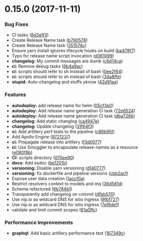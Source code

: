 <a name="0.15.0"></a>
# 0.15.0 (2017-11-11)


### Bug Fixes

* CI tasks ([8d3a1f3](https://gitlab.com/ornous/skills/api/commit/8d3a1f3))
* Create Release Name task ([b790578](https://gitlab.com/ornous/skills/api/commit/b790578))
* Create Release Name task ([351574c](https://gitlab.com/ornous/skills/api/commit/351574c))
* Ensure yarn install ignores lifecycle hooks on build ([ba478f7](https://gitlab.com/ornous/skills/api/commit/ba478f7))
* Typo for release name script invocation ([d061099](https://gitlab.com/ornous/skills/api/commit/d061099))
* **changelog:** My commit messages are dumb ([c6d14ca](https://gitlab.com/ornous/skills/api/commit/c6d14ca))
* **ci:** Remove debug tasks ([6b4a9ac](https://gitlab.com/ornous/skills/api/commit/6b4a9ac))
* **ci:** scripts should refer to sh instead of bash ([0ee2f64](https://gitlab.com/ornous/skills/api/commit/0ee2f64))
* **ci:** scripts should refer to sh instead of bash ([34a8ffe](https://gitlab.com/ornous/skills/api/commit/34a8ffe))
* **stupid:** Auto-changelog and stuffs yknow ([42d91ea](https://gitlab.com/ornous/skills/api/commit/42d91ea))


### Features

* **autodeploy:** add release name for helm ([05cf3e0](https://gitlab.com/ornous/skills/api/commit/05cf3e0))
* **autodeploy:** Add release name generation CI task ([72e6524](https://gitlab.com/ornous/skills/api/commit/72e6524))
* **autodeploy:** Add release name generation CI task ([dba726b](https://gitlab.com/ornous/skills/api/commit/dba726b))
* **changelog:** Add static changlog ([ca4947e](https://gitlab.com/ornous/skills/api/commit/ca4947e))
* **changelog:** Update changelog ([31f64f3](https://gitlab.com/ornous/skills/api/commit/31f64f3))
* **ci:** Add artillery perf tests to the pipeline ([c86b95f](https://gitlab.com/ornous/skills/api/commit/c86b95f))
* Add Apollo Engine ([9721237](https://gitlab.com/ornous/skills/api/commit/9721237))
* **ci:** Propagate release into artillery ([f3d0077](https://gitlab.com/ornous/skills/api/commit/f3d0077))
* **ci:** Use Smuggler to encapsulate release-names as a resource ([e080f8b](https://gitlab.com/ornous/skills/api/commit/e080f8b))
* **CI:** scripts directory ([070ee90](https://gitlab.com/ornous/skills/api/commit/070ee90))
* **docs:** Add esdoc ([be1201b](https://gitlab.com/ornous/skills/api/commit/be1201b))
* **versioning:** Disable yarn versioning ([d140777](https://gitlab.com/ornous/skills/api/commit/d140777))
* **versioning:** fix dockerfile and pipeline versions ([cbb2acf](https://gitlab.com/ornous/skills/api/commit/cbb2acf))
* Expose user data creation ([1accf0a](https://gitlab.com/ornous/skills/api/commit/1accf0a))
* Restrict resolvers context to models and mq ([36d581d](https://gitlab.com/ornous/skills/api/commit/36d581d))
* Schema refactored ([6b784b1](https://gitlab.com/ornous/skills/api/commit/6b784b1))
* Transparently add changelog on commit ([dfbb570](https://gitlab.com/ornous/skills/api/commit/dfbb570))
* Use nip.io as wildcard DNS for istio ingress ([9fb1727](https://gitlab.com/ornous/skills/api/commit/9fb1727))
* Use nip.io as wildcard DNS for istio ingress ([7ef6de1](https://gitlab.com/ornous/skills/api/commit/7ef6de1))
* validate and limit commit scopes ([61a0ffc](https://gitlab.com/ornous/skills/api/commit/61a0ffc))


### Performance Improvements

* **graphql:** Add basic artillery performance test ([167349c](https://gitlab.com/ornous/skills/api/commit/167349c))



